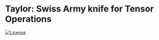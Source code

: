 # Taylor: Swiss Army knife for Tensor Operations
[![License](https://img.shields.io/badge/License-Apache%202.0-blue.svg)](https://opensource.org/licenses/Apache-2.0)

